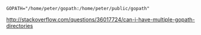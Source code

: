 `GOPATH="/home/peter/gopath:/home/peter/public/gopath"`

http://stackoverflow.com/questions/36017724/can-i-have-multiple-gopath-directories
